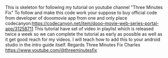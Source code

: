 This is skeleton for following my tutorial on youtube channel "Three Minutes Fix" To follow and make this code work your suppose to buy official code from developer of dooomovie app from one and only place codecanyon:https://codecanyon.net/item/dooo-movie-web-series-portal-app/31258711 This tutorial have set of video in playlist which is released twice a week so we can complete the tutorial as early as possible as well as it get good reach for my videos. I will teach how to add this to your android studio in the intro guide itself. Regards Three Minutes Fix Charles https://www.youtube.com/@threeminutesfix
